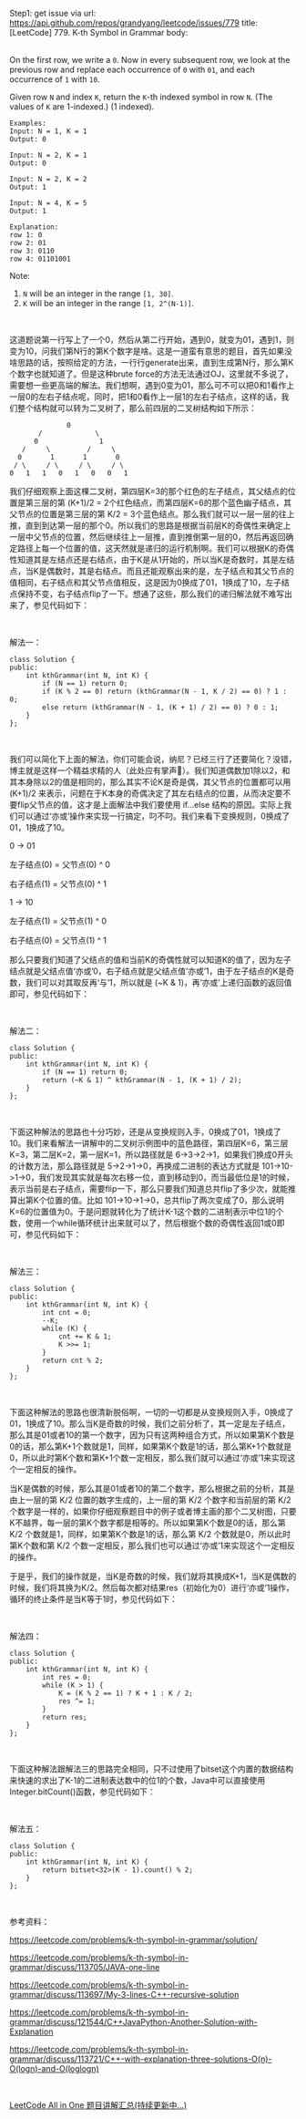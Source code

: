 Step1: get issue via url: https://api.github.com/repos/grandyang/leetcode/issues/779 
 title:[LeetCode] 779. K-th Symbol in Grammar 
 body:  
  

On the first row, we write a `0`. Now in every subsequent row, we look at the previous row and replace each occurrence of `0` with `01`, and each occurrence of `1` with `10`.

Given row `N` and index `K`, return the `K`-th indexed symbol in row `N`. (The values of `K` are 1-indexed.) (1 indexed).
    
    
    Examples:
    Input: N = 1, K = 1
    Output: 0
    
    Input: N = 2, K = 1
    Output: 0
    
    Input: N = 2, K = 2
    Output: 1
    
    Input: N = 4, K = 5
    Output: 1
    
    Explanation:
    row 1: 0
    row 2: 01
    row 3: 0110
    row 4: 01101001
    

Note:

  1. `N` will be an integer in the range `[1, 30]`.
  2. `K` will be an integer in the range `[1, 2^(N-1)]`.



 

这道题说第一行写上了一个0，然后从第二行开始，遇到0，就变为01，遇到1，则变为10，问我们第N行的第K个数字是啥。这是一道蛮有意思的题目，首先如果没啥思路的话，按照给定的方法，一行行generate出来，直到生成第N行，那么第K个数字也就知道了。但是这种brute force的方法无法通过OJ，这里就不多说了，需要想一些更高端的解法。我们想啊，遇到0变为01，那么可不可以把0和1看作上一层0的左右子结点呢，同时，把1和0看作上一层1的左右子结点，这样的话，我们整个结构就可以转为二叉树了，那么前四层的二叉树结构如下所示：
    
    
                  0
           /             \
          0               1
       /     \         /     \
      0       1       1       0
     / \     / \     / \     / \
    0   1   1   0   1   0   0   1

我们仔细观察上面这棵二叉树，第四层K=3的那个红色的左子结点，其父结点的位置是第三层的第 (K+1)/2 = 2个红色结点，而第四层K=6的那个蓝色幽子结点，其父节点的位置是第三层的第 K/2 = 3个蓝色结点。那么我们就可以一层一层的往上推，直到到达第一层的那个0。所以我们的思路是根据当前层K的奇偶性来确定上一层中父节点的位置，然后继续往上一层推，直到推倒第一层的0，然后再返回确定路径上每一个位置的值，这天然就是递归的运行机制啊。我们可以根据K的奇偶性知道其是左结点还是右结点，由于K是从1开始的，所以当K是奇数时，其是左结点，当K是偶数时，其是右结点。而且还能观察出来的是，左子结点和其父节点的值相同，右子结点和其父节点值相反，这是因为0换成了01，1换成了10，左子结点保持不变，右子结点flip了一下。想通了这些，那么我们的递归解法就不难写出来了，参见代码如下：

 

解法一：
    
    
    class Solution {
    public:
        int kthGrammar(int N, int K) {
            if (N == 1) return 0;
            if (K % 2 == 0) return (kthGrammar(N - 1, K / 2) == 0) ? 1 : 0;
            else return (kthGrammar(N - 1, (K + 1) / 2) == 0) ? 0 : 1;
        }
    };

 

我们可以简化下上面的解法，你们可能会说，纳尼？已经三行了还要简化？没错，博主就是这样一个精益求精的人（此处应有掌声👏）。我们知道偶数加1除以2，和其本身除以2的值是相同的，那么其实不论K是奇是偶，其父节点的位置都可以用 (K+1)/2 来表示，问题在于K本身的奇偶决定了其左右结点的位置，从而决定要不要flip父节点的值，这才是上面解法中我们要使用 if...else 结构的原因。实际上我们可以通过‘亦或’操作来实现一行搞定，叼不叼。我们来看下变换规则，0换成了01，1换成了10。

0 -> 01

左子结点(0) = 父节点(0) ^ 0 

右子结点(1) = 父节点(0) ^ 1 

1 -> 10

左子结点(1) = 父节点(1) ^ 0 

右子结点(0) = 父节点(1) ^ 1 

那么只要我们知道了父结点的值和当前K的奇偶性就可以知道K的值了，因为左子结点就是父结点值‘亦或’0，右子结点就是父结点值‘亦或’1，由于左子结点的K是奇数，我们可以对其取反再‘与’1，所以就是 (~K & 1)，再‘亦或’上递归函数的返回值即可，参见代码如下：

 

解法二：
    
    
    class Solution {
    public:
        int kthGrammar(int N, int K) {
            if (N == 1) return 0;
            return (~K & 1) ^ kthGrammar(N - 1, (K + 1) / 2);
        }
    };

 

下面这种解法的思路也十分巧妙，还是从变换规则入手，0换成了01，1换成了10。我们来看解法一讲解中的二叉树示例图中的蓝色路径，第四层K=6，第三层K=3，第二层K=2，第一层K=1，所以路径就是 6->3->2->1，如果我们换成0开头的计数方法，那么路径就是 5->2->1->0，再换成二进制的表达方式就是 101->10->1->0，我们发现其实就是每次右移一位，直到移动到0，而当最低位是1的时候，表示当前是右子结点，需要flip一下，那么只要我们知道总共flip了多少次，就能推算出第K个位置的值。比如 101->10->1->0，总共flip了两次变成了0，那么说明K=6的位置值为0。于是问题就转化为了统计K-1这个数的二进制表示中位1的个数，使用一个while循环统计出来就可以了，然后根据个数的奇偶性返回1或0即可，参见代码如下：

 

解法三：
    
    
    class Solution {
    public:
        int kthGrammar(int N, int K) {
            int cnt = 0;
            --K;
            while (K) {
                cnt += K & 1;
                K >>= 1;
            }
            return cnt % 2;
        }
    };

 

下面这种解法的思路也很清新脱俗啊，一切的一切都是从变换规则入手，0换成了01，1换成了10。那么当K是奇数的时候，我们之前分析了，其一定是左子结点，那么其是01或者10的第一个数字，因为只有这两种组合方式，所以如果第K个数是0的话，那么第K+1个数就是1，同样，如果第K个数是1的话，那么第K+1个数就是0，所以此时第K个数和第K+1个数一定相反，那么我们就可以通过‘亦或’1来实现这个一定相反的操作。

当K是偶数的时候，那么其是01或者10的第二个数字，那么根据之前的分析，其是由上一层的第 K/2 位置的数字生成的，上一层的第 K/2 个数字和当前层的第 K/2 个数字是一样的，如果你仔细观察题目中的例子或者博主画的那个二叉树图，只要K不越界，每一层的第K个数字都是相等的。所以如果第K个数是0的话，那么第 K/2 个数就是1，同样，如果第K个数是1的话，那么第 K/2 个数就是0，所以此时第K个数和第 K/2 个数一定相反，那么我们也可以通过‘亦或’1来实现这个一定相反的操作。

于是乎，我们的操作就是，当K是奇数的时候，我们就将其换成K+1，当K是偶数的时候，我们将其换为K/2。然后每次都对结果res（初始化为0）进行‘亦或’1操作，循环的终止条件是当K等于1时，参见代码如下：

 

解法四：
    
    
    class Solution {
    public:
        int kthGrammar(int N, int K) {
            int res = 0;
            while (K > 1) {
                K = (K % 2 == 1) ? K + 1 : K / 2;
                res ^= 1;
            }
            return res;
        }
    };

 

下面这种解法跟解法三的思路完全相同，只不过使用了bitset这个内置的数据结构来快速的求出了K-1的二进制表达数中的位1的个数，Java中可以直接使用Integer.bitCount()函数，参见代码如下：

 

解法五：
    
    
    class Solution {
    public:
        int kthGrammar(int N, int K) {
            return bitset<32>(K - 1).count() % 2;
        }
    };

 

参考资料：

<https://leetcode.com/problems/k-th-symbol-in-grammar/solution/>

<https://leetcode.com/problems/k-th-symbol-in-grammar/discuss/113705/JAVA-one-line>

<https://leetcode.com/problems/k-th-symbol-in-grammar/discuss/113697/My-3-lines-C++-recursive-solution>

<https://leetcode.com/problems/k-th-symbol-in-grammar/discuss/121544/C++JavaPython-Another-Solution-with-Explanation>

<https://leetcode.com/problems/k-th-symbol-in-grammar/discuss/113721/C++-with-explanation-three-solutions-O(n)-O(logn)-and-O(loglogn)>

 

[LeetCode All in One 题目讲解汇总(持续更新中...)](http://www.cnblogs.com/grandyang/p/4606334.html)
